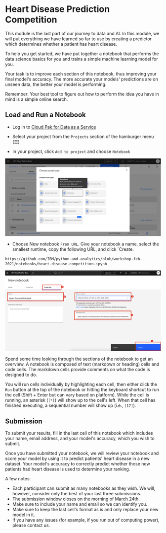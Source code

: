 # Heart Disease Prediction Competition

This module is the last part of our journey to data and AI. In this module, we will put everything we have learned so far to use by creating a predictor which determines whether a patient has heart disease.

To help you get started, we have put together a notebook that performs the data science basics for you and trains a simple machine learning model for you.

Your task is to improve each section of this notebook, thus improving your final model's accuracy. The more accurate your models' predictions are on unseen data, the better your model is performing.

Remember: Your best tool to figure out how to perform the idea you have in mind is a simple online search.

## Load and Run a Notebook

* Log in to [Cloud Pak for Data as a Service](https://dataplatform.cloud.ibm.com/)

* Select your project from the `Projects` section of the hamburger menu (☰)

* In your project, click `Add to project` and choose `Notebook`

![Add notebook](../assets/images/setup/cpd-add-notebook.png)

* Choose New notebook `From URL`. Give your notebook a name, select the smallest runtime, copy the following URL, and click `Create. 
```
https://github.com/IBM/python-and-analytics/blob/workshop-feb-2021/notebooks/heart-disease-competition.ipynb
```

![Notebook from URL](../assets/images/heart-disease/notebook-from-url.jpg)

Spend some time looking through the sections of the notebook to get an overview. A notebook is composed of text (markdown or heading) cells and code cells. The markdown cells provide comments on what the code is designed to do.

You will run cells individually by highlighting each cell, then either click the `Run` button at the top of the notebook or hitting the keyboard shortcut to run the cell (Shift + Enter but can vary based on platform). While the cell is running, an asterisk (`[*]`) will show up to the cell's left. When that cell has finished executing, a sequential number will show up (i.e., `[17]`).

## Submission

To submit your results, fill in the last cell of this notebook which includes your name, email address, and your model's accuracy, which you wish to submit. 

Once you have submitted your notebook, we will review your notebook and score your model by using it to predict patients' heart disease in a new dataset. Your model's accuracy to correctly predict whether those new patients had heart disease is used to determine your ranking.

A few notes:
- Each participant can submit as many notebooks as they wish. We will, however, consider only the best of your last three submissions.
- The submission window closes on the morning of March 24th.
- Make sure to include your name and email so we can identify you.
- Make sure to keep the last cell's format as is and only replace your new model in it.
- If you have any issues (for example, if you run out of computing power), please contact us. 
